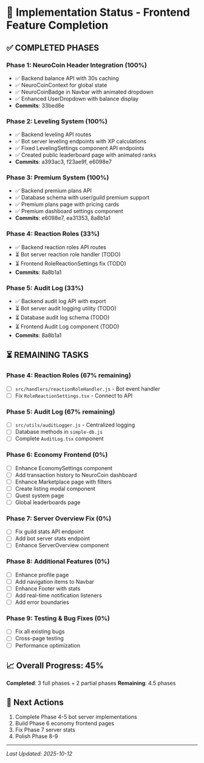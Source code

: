 # 🎯 Implementation Status - Frontend Feature Completion

## ✅ COMPLETED PHASES

### Phase 1: NeuroCoin Header Integration (100%)
- ✅ Backend balance API with 30s caching
- ✅ NeuroCoinContext for global state  
- ✅ NeuroCoinBadge in Navbar with animated dropdown
- ✅ Enhanced UserDropdown with balance display
- **Commits**: 33bed8e

### Phase 2: Leveling System (100%)
- ✅ Backend leveling API routes
- ✅ Bot server leveling endpoints with XP calculations
- ✅ Fixed LevelingSettings component API endpoints
- ✅ Created public leaderboard page with animated ranks
- **Commits**: a393ac3, f23ae9f, e6098e7

### Phase 3: Premium System (100%)
- ✅ Backend premium plans API
- ✅ Database schema with user/guild premium support
- ✅ Premium plans page with pricing cards
- ✅ Premium dashboard settings component
- **Commits**: e6098e7, ea31353, 8a8b1a1

### Phase 4: Reaction Roles (33%)
- ✅ Backend reaction roles API routes
- ⏳ Bot server reaction role handler (TODO)
- ⏳ Frontend RoleReactionSettings fix (TODO)
- **Commits**: 8a8b1a1

### Phase 5: Audit Log (33%)
- ✅ Backend audit log API with export
- ⏳ Bot server audit logging utility (TODO)
- ⏳ Database audit log schema (TODO)
- ⏳ Frontend Audit Log component (TODO)
- **Commits**: 8a8b1a1

## ⏳ REMAINING TASKS

### Phase 4: Reaction Roles (67% remaining)
- [ ] `src/handlers/reactionRoleHandler.js` - Bot event handler
- [ ] Fix `RoleReactionSettings.tsx` - Connect to API

### Phase 5: Audit Log (67% remaining)
- [ ] `src/utils/auditLogger.js` - Centralized logging
- [ ] Database methods in `simple-db.js`
- [ ] Complete `AuditLog.tsx` component

### Phase 6: Economy Frontend (0%)
- [ ] Enhance EconomySettings component
- [ ] Add transaction history to NeuroCoin dashboard
- [ ] Enhance Marketplace page with filters
- [ ] Create listing modal component
- [ ] Quest system page
- [ ] Global leaderboards page

### Phase 7: Server Overview Fix (0%)
- [ ] Fix guild stats API endpoint
- [ ] Add bot server stats endpoint
- [ ] Enhance ServerOverview component

### Phase 8: Additional Features (0%)
- [ ] Enhance profile page
- [ ] Add navigation items to Navbar
- [ ] Enhance Footer with stats
- [ ] Add real-time notification listeners
- [ ] Add error boundaries

### Phase 9: Testing & Bug Fixes (0%)
- [ ] Fix all existing bugs
- [ ] Cross-page testing
- [ ] Performance optimization

## 📈 Overall Progress: 45%

**Completed**: 3 full phases + 2 partial phases
**Remaining**: 4.5 phases

## 🚀 Next Actions
1. Complete Phase 4-5 bot server implementations
2. Build Phase 6 economy frontend pages
3. Fix Phase 7 server stats
4. Polish Phase 8-9

---
*Last Updated: 2025-10-12*

